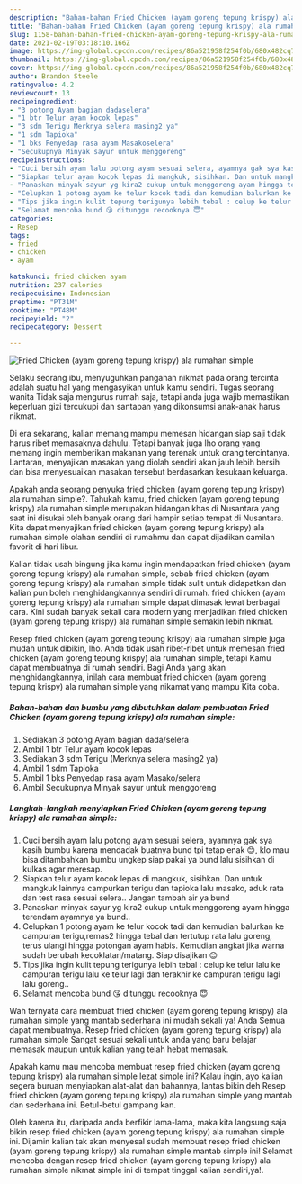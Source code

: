 ```yaml
---
description: "Bahan-bahan Fried Chicken (ayam goreng tepung krispy) ala rumahan simple yang lezat dan Mudah Dibuat"
title: "Bahan-bahan Fried Chicken (ayam goreng tepung krispy) ala rumahan simple yang lezat dan Mudah Dibuat"
slug: 1158-bahan-bahan-fried-chicken-ayam-goreng-tepung-krispy-ala-rumahan-simple-yang-lezat-dan-mudah-dibuat
date: 2021-02-19T03:18:10.166Z
image: https://img-global.cpcdn.com/recipes/86a521958f254f0b/680x482cq70/fried-chicken-ayam-goreng-tepung-krispy-ala-rumahan-simple-foto-resep-utama.jpg
thumbnail: https://img-global.cpcdn.com/recipes/86a521958f254f0b/680x482cq70/fried-chicken-ayam-goreng-tepung-krispy-ala-rumahan-simple-foto-resep-utama.jpg
cover: https://img-global.cpcdn.com/recipes/86a521958f254f0b/680x482cq70/fried-chicken-ayam-goreng-tepung-krispy-ala-rumahan-simple-foto-resep-utama.jpg
author: Brandon Steele
ratingvalue: 4.2
reviewcount: 13
recipeingredient:
- "3 potong Ayam bagian dadaselera"
- "1 btr Telur ayam kocok lepas"
- "3 sdm Terigu Merknya selera masing2 ya"
- "1 sdm Tapioka"
- "1 bks Penyedap rasa ayam Masakoselera"
- "Secukupnya Minyak sayur untuk menggoreng"
recipeinstructions:
- "Cuci bersih ayam lalu potong ayam sesuai selera, ayamnya gak sya kasih bumbu karena mendadak buatnya bund tpi tetap enak 😊, klo mau bisa ditambahkan bumbu ungkep siap pakai ya bund lalu sisihkan di kulkas agar meresap."
- "Siapkan telur ayam kocok lepas di mangkuk, sisihkan. Dan untuk mangkuk lainnya campurkan terigu dan tapioka lalu masako, aduk rata dan test rasa sesuai selera.. Jangan tambah air ya bund"
- "Panaskan minyak sayur yg kira2 cukup untuk menggoreng ayam hingga terendam ayamnya ya bund.."
- "Celupkan 1 potong ayam ke telur kocok tadi dan kemudian balurkan ke campuran terigu,remas2 hingga tebal dan tertutup rata lalu goreng, terus ulangi hingga potongan ayam habis. Kemudian angkat jika warna sudah berubah kecoklatan/matang. Siap disajikan 😊"
- "Tips jika ingin kulit tepung terigunya lebih tebal : celup ke telur lalu ke campuran terigu lalu ke telur lagi dan terakhir ke campuran terigu lagi lalu goreng.."
- "Selamat mencoba bund 😘 ditunggu recooknya 😇"
categories:
- Resep
tags:
- fried
- chicken
- ayam

katakunci: fried chicken ayam 
nutrition: 237 calories
recipecuisine: Indonesian
preptime: "PT31M"
cooktime: "PT48M"
recipeyield: "2"
recipecategory: Dessert

---
```



![Fried Chicken (ayam goreng tepung krispy) ala rumahan simple](https://img-global.cpcdn.com/recipes/86a521958f254f0b/680x482cq70/fried-chicken-ayam-goreng-tepung-krispy-ala-rumahan-simple-foto-resep-utama.jpg)

Selaku seorang ibu, menyuguhkan panganan nikmat pada orang tercinta adalah suatu hal yang mengasyikan untuk kamu sendiri. Tugas seorang  wanita Tidak saja mengurus rumah saja, tetapi anda juga wajib memastikan keperluan gizi tercukupi dan santapan yang dikonsumsi anak-anak harus nikmat.

Di era  sekarang, kalian memang mampu memesan hidangan siap saji tidak harus ribet memasaknya dahulu. Tetapi banyak juga lho orang yang memang ingin memberikan makanan yang terenak untuk orang tercintanya. Lantaran, menyajikan masakan yang diolah sendiri akan jauh lebih bersih dan bisa menyesuaikan masakan tersebut berdasarkan kesukaan keluarga. 



Apakah anda seorang penyuka fried chicken (ayam goreng tepung krispy) ala rumahan simple?. Tahukah kamu, fried chicken (ayam goreng tepung krispy) ala rumahan simple merupakan hidangan khas di Nusantara yang saat ini disukai oleh banyak orang dari hampir setiap tempat di Nusantara. Kita dapat menyajikan fried chicken (ayam goreng tepung krispy) ala rumahan simple olahan sendiri di rumahmu dan dapat dijadikan camilan favorit di hari libur.

Kalian tidak usah bingung jika kamu ingin mendapatkan fried chicken (ayam goreng tepung krispy) ala rumahan simple, sebab fried chicken (ayam goreng tepung krispy) ala rumahan simple tidak sulit untuk didapatkan dan kalian pun boleh menghidangkannya sendiri di rumah. fried chicken (ayam goreng tepung krispy) ala rumahan simple dapat dimasak lewat berbagai cara. Kini sudah banyak sekali cara modern yang menjadikan fried chicken (ayam goreng tepung krispy) ala rumahan simple semakin lebih nikmat.

Resep fried chicken (ayam goreng tepung krispy) ala rumahan simple juga mudah untuk dibikin, lho. Anda tidak usah ribet-ribet untuk memesan fried chicken (ayam goreng tepung krispy) ala rumahan simple, tetapi Kamu dapat membuatnya di rumah sendiri. Bagi Anda yang akan menghidangkannya, inilah cara membuat fried chicken (ayam goreng tepung krispy) ala rumahan simple yang nikamat yang mampu Kita coba.

<!--inarticleads1-->

##### Bahan-bahan dan bumbu yang dibutuhkan dalam pembuatan Fried Chicken (ayam goreng tepung krispy) ala rumahan simple:

1. Sediakan 3 potong Ayam bagian dada/selera
1. Ambil 1 btr Telur ayam kocok lepas
1. Sediakan 3 sdm Terigu (Merknya selera masing2 ya)
1. Ambil 1 sdm Tapioka
1. Ambil 1 bks Penyedap rasa ayam Masako/selera
1. Ambil Secukupnya Minyak sayur untuk menggoreng




<!--inarticleads2-->

##### Langkah-langkah menyiapkan Fried Chicken (ayam goreng tepung krispy) ala rumahan simple:

1. Cuci bersih ayam lalu potong ayam sesuai selera, ayamnya gak sya kasih bumbu karena mendadak buatnya bund tpi tetap enak 😊, klo mau bisa ditambahkan bumbu ungkep siap pakai ya bund lalu sisihkan di kulkas agar meresap.
1. Siapkan telur ayam kocok lepas di mangkuk, sisihkan. Dan untuk mangkuk lainnya campurkan terigu dan tapioka lalu masako, aduk rata dan test rasa sesuai selera.. Jangan tambah air ya bund
1. Panaskan minyak sayur yg kira2 cukup untuk menggoreng ayam hingga terendam ayamnya ya bund..
1. Celupkan 1 potong ayam ke telur kocok tadi dan kemudian balurkan ke campuran terigu,remas2 hingga tebal dan tertutup rata lalu goreng, terus ulangi hingga potongan ayam habis. Kemudian angkat jika warna sudah berubah kecoklatan/matang. Siap disajikan 😊
1. Tips jika ingin kulit tepung terigunya lebih tebal : celup ke telur lalu ke campuran terigu lalu ke telur lagi dan terakhir ke campuran terigu lagi lalu goreng..
1. Selamat mencoba bund 😘 ditunggu recooknya 😇




Wah ternyata cara membuat fried chicken (ayam goreng tepung krispy) ala rumahan simple yang mantab sederhana ini mudah sekali ya! Anda Semua dapat membuatnya. Resep fried chicken (ayam goreng tepung krispy) ala rumahan simple Sangat sesuai sekali untuk anda yang baru belajar memasak maupun untuk kalian yang telah hebat memasak.

Apakah kamu mau mencoba membuat resep fried chicken (ayam goreng tepung krispy) ala rumahan simple lezat simple ini? Kalau ingin, ayo kalian segera buruan menyiapkan alat-alat dan bahannya, lantas bikin deh Resep fried chicken (ayam goreng tepung krispy) ala rumahan simple yang mantab dan sederhana ini. Betul-betul gampang kan. 

Oleh karena itu, daripada anda berfikir lama-lama, maka kita langsung saja bikin resep fried chicken (ayam goreng tepung krispy) ala rumahan simple ini. Dijamin kalian tak akan menyesal sudah membuat resep fried chicken (ayam goreng tepung krispy) ala rumahan simple mantab simple ini! Selamat mencoba dengan resep fried chicken (ayam goreng tepung krispy) ala rumahan simple nikmat simple ini di tempat tinggal kalian sendiri,ya!.

